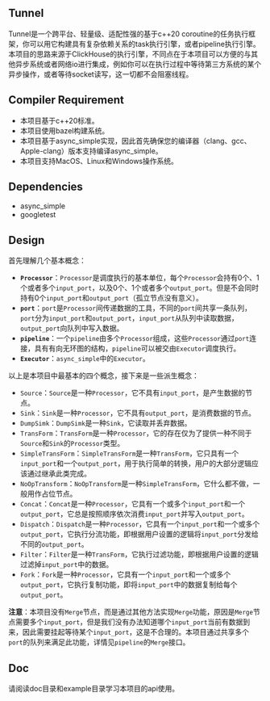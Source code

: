 ## Tunnel
Tunnel是一个跨平台、轻量级、适配性强的基于c++20 coroutine的任务执行框架，你可以用它构建具有复杂依赖关系的task执行引擎，或者pipeline执行引擎。
本项目的思路来源于ClickHouse的执行引擎，不同点在于本项目可以方便的与其他异步系统或者网络io进行集成，例如你可以在执行过程中等待第三方系统的某个异步操作，或者等待socket读写，这一切都不会阻塞线程。

## Compiler Requirement
* 本项目基于c++20标准。
* 本项目使用bazel构建系统。
* 本项目基于async_simple实现，因此首先确保您的编译器（clang、gcc、Apple-clang）版本支持编译async_simple。
* 本项目支持MacOS、Linux和Windows操作系统。

## Dependencies
* async_simple
* googletest

## Design
首先理解几个基本概念：
* **`Processor`**：`Processor`是调度执行的基本单位，每个`Processor`会持有0个、1个或者多个`input_port`，以及0个、1个或者多个`output_port`。但是不会同时持有0个`input_port`和`output_port`（孤立节点没有意义）。
* **`port`**：`port`是`Processor`间传递数据的工具，不同的`port`间共享一条队列，`port`分为`input_port`和`output_port`，`input_port`从队列中读取数据，`output_port`向队列中写入数据。
* **`pipeline`**：一个`pipeline`由多个`Processor`组成，这些`Processor`通过`port`连接，具有有向无环图的结构，`pipeline`可以被交由`Executor`调度执行。
* **`Executor`**：`async_simple`中的`Executor`。

以上是本项目中最基本的四个概念，接下来是一些派生概念：
* `Source`：`Source`是一种`Processor`，它不具有`input_port`，是产生数据的节点。
* `Sink`：`Sink`是一种`Processor`，它不具有`output_port`，是消费数据的节点。
* `DumpSimk`：`DumpSimk`是一种`Sink`，它读取并丢弃数据。
* `TransForm`：`TransForm`是一种`Processor`，它的存在仅为了提供一种不同于`Source`和`Sink`的`Processor`类型。
* `SimpleTransForm`：`SimpleTransForm`是一种`TransForm`，它只具有一个`input_port`和一个`output_port`，用于执行简单的转换，用户的大部分逻辑应该通过继承此类完成。
* `NoOpTransform`：`NoOpTransform`是一种`SimpleTransForm`，它什么都不做，一般用作占位节点。
* `Concat`：`Concat`是一种`Processor`，它具有一个或多个`input_port`和一个`output_port`，它总是按照顺序依次消费`input_port`并写入`output_port`。
* `Dispatch`：`Dispatch`是一种`Processor`，它具有一个`input_port`和一个或多个`output_port`，它执行分流功能，即根据用户设置的逻辑将`input_port`分发给不同的`output_port`。
* `Filter`：`Filter`是一种`TransForm`，它执行过滤功能，即根据用户设置的逻辑过滤掉`input_port`中的数据。
* `Fork`：`Fork`是一种`Processor`，它具有一个`input_port`和一个或多个`output_port`，它执行复制功能，即将`input_port`中的数据复制给每个`output_port`。

**注意**：本项目没有`Merge`节点，而是通过其他方法实现`Merge`功能，原因是`Merge`节点需要多个`input_port`，但是我们没有办法知道哪个`input_port`当前有数据到来，因此需要挂起等待某个`input_port`，这是不合理的。本项目通过共享多个`port`的队列来满足此功能，详情见`pipeline`的`Merge`接口。

## Doc
请阅读doc目录和example目录学习本项目的api使用。

